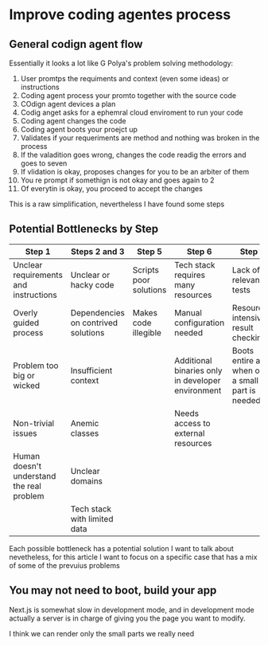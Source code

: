 # Improve coding agentes process

## General codign agent flow

Essentially it looks a lot like G Polya's problem solving methodology:

1. User promtps the requiments and context (even some ideas) or instructions
2. Coding agent process your promto together with the source code
3. COdign agent devices a plan
4. Codig anget asks for a ephemral cloud enviroment to run your code
5. Coding agent changes the code
6. Coding agent boots your proejct up
7. Validates if your requeriments are method and nothing was broken in the process
8. If the valadition goes wrong, changes the code readig the errors and goes to seven
9. If vlidation is okay, proposes changes for you to be an arbiter of them
10. You re prompt if somethign is not okay and goes again to 2
11. Of everytin is okay, you proceed to accept the changes

This is a raw simplification, nevertheless I have found some steps
## Potential Bottlenecks by Step

| **Step 1** | **Steps 2 and 3** | **Step 5** | **Step 6** | **Step 7** |
|------------------------------------------------------|---------------------------------------------------------------|--------------------------------------------|----------------------------------------------------------|----------------------------------------------------------|
| Unclear requirements and instructions                | Unclear or hacky code                                         | Scripts poor solutions                     | Tech stack requires many resources                        | Lack of relevant tests                                   |
| Overly guided process                                | Dependencies on contrived solutions                           | Makes code illegible                       | Manual configuration needed                               | Resource-intensive result checking                       |
| Problem too big or wicked                            | Insufficient context                                          |                                            | Additional binaries only in developer environment          | Boots entire app when only a small part is needed        |
| Non-trivial issues                                   | Anemic classes                                                |                                            | Needs access to external resources                        |                                                          |
| Human doesn't understand the real problem            | Unclear domains                                               |                                            |                                                          |                                                          |
|                                                      | Tech stack with limited data                                  |                                            |                                                          |                                                          |


Each possible bottleneck has a potential solution I want to talk about nevetheless, for this article I want to focus on a specific case that has a mix of some of the prevuius problems

## You may not need to boot, build your app

Next.js is somewhat slow in development mode, and in development mode actually
a server is in charge of giving you the page you want to modify.

I think we can render only the small parts we really need

